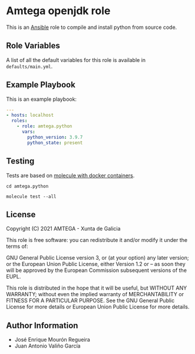 # Amtega openjdk role

This is an [Ansible](http://www.ansible.com) role to compile and install python from source code.

## Role Variables

A list of all the default variables for this role is available in `defaults/main.yml`.

## Example Playbook

This is an example playbook:

``` yaml
---
- hosts: localhost
  roles:  
    - role: amtega.python
      vars:
        python_version: 3.9.7
        python_state: present
```

## Testing

Tests are based on [molecule with docker containers](https://molecule.readthedocs.io/en/latest/installation.html).

```shell
cd amtega.python

molecule test --all
```

## License

Copyright (C) 2021 AMTEGA - Xunta de Galicia

This role is free software: you can redistribute it and/or modify it under the terms of:

GNU General Public License version 3, or (at your option) any later version; or the European Union Public License, either Version 1.2 or – as soon they will be approved by the European Commission ­subsequent versions of the EUPL.

This role is distributed in the hope that it will be useful, but WITHOUT ANY WARRANTY; without even the implied warranty of MERCHANTABILITY or FITNESS FOR A PARTICULAR PURPOSE.  See the GNU General Public License for more details or European Union Public License for more details.

## Author Information

- José Enrique Mourón Regueira
- Juan Antonio Valiño García
